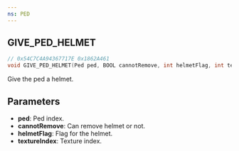 ```yaml
---
ns: PED
---
```

## GIVE_PED_HELMET

```c
// 0x54C7C4A94367717E 0x1862A461
void GIVE_PED_HELMET(Ped ped, BOOL cannotRemove, int helmetFlag, int textureIndex);
```

Give the ped a helmet.

## Parameters
* **ped**: Ped index.
* **cannotRemove**: Can remove helmet or not.
* **helmetFlag**: Flag for the helmet.
* **textureIndex**: Texture index.

